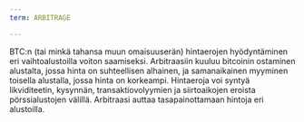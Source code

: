```yaml
---
term: ARBITRAGE

---
```

BTC:n (tai minkä tahansa muun omaisuuserän) hintaerojen hyödyntäminen eri vaihtoalustoilla voiton saamiseksi. Arbitraasiin kuuluu bitcoinin ostaminen alustalta, jossa hinta on suhteellisen alhainen, ja samanaikainen myyminen toisella alustalla, jossa hinta on korkeampi. Hintaeroja voi syntyä likviditeetin, kysynnän, transaktiovolyymien ja siirtoaikojen eroista pörssialustojen välillä. Arbitraasi auttaa tasapainottamaan hintoja eri alustoilla.
